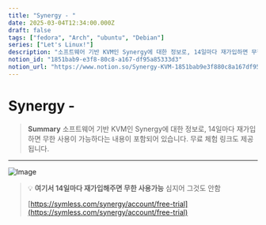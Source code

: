 ```yaml
---
title: "Synergy - "
date: 2025-03-04T12:34:00.000Z
draft: false
tags: ["fedora", "Arch", "ubuntu", "Debian"]
series: ["Let's Linux!"]
description: "소프트웨어 기반 KVM인 Synergy에 대한 정보로, 14일마다 재가입하면 무한 사용이 가능하다는 내용이 포함되어 있습니다. 무료 체험 링크도 제공됩니다."
notion_id: "1851bab9-e3f8-80c8-a167-df95a85333d3"
notion_url: "https://www.notion.so/Synergy-KVM-1851bab9e3f880c8a167df95a85333d3"
---
```


# Synergy - 

> **Summary**
> 소프트웨어 기반 KVM인 Synergy에 대한 정보로, 14일마다 재가입하면 무한 사용이 가능하다는 내용이 포함되어 있습니다. 무료 체험 링크도 제공됩니다.

---

![Image](https://prod-files-secure.s3.us-west-2.amazonaws.com/09ccd4d5-876c-4bba-bbdf-cc77a0a11257/e087821e-0fae-49a0-9a1f-e39df9018c4d/image.png?X-Amz-Algorithm=AWS4-HMAC-SHA256&X-Amz-Content-Sha256=UNSIGNED-PAYLOAD&X-Amz-Credential=ASIAZI2LB466SKV77XNC%2F20250724%2Fus-west-2%2Fs3%2Faws4_request&X-Amz-Date=20250724T115353Z&X-Amz-Expires=3600&X-Amz-Security-Token=IQoJb3JpZ2luX2VjEAMaCXVzLXdlc3QtMiJHMEUCIQCJpuksayic5%2FhEGJ9YKc7srbsM%2BeeOwqzyl3%2BsH6zqVAIgdsX9onZTHnUjC%2FG%2F3DYgS49IgF12UY1wfG9Unzg3G%2B8q%2FwMILBAAGgw2Mzc0MjMxODM4MDUiDLeEgt6mEpFDy26w%2FCrcAzE056JOVCVNEEI%2FIft5Al%2BFSHV7sbwzcfJeHD3D6snhQYiNGXyY7n%2FzfjFE%2FleyWd%2BMXFkkmIR3s0EqnTAjU4mL%2BzKXLehCF8PufQIcEsi5CPTChdxsunnCtGOazQkmufqhDJxUGZEN7QNXMQulLqpqYV0jnyHS8oSx3%2BVKdTRAOxJ9Juu6zZjKMG%2F19BWIPOpsjv9lhV8pO%2FokaCpgy1C2vbR5oPSPdHr9vg%2BqNgFXn6P0hVHSky6XKBKgIt2cdAho2Yzo%2FxU2Z%2BQ4PDoOX%2BTBorxyU0rHXnwUq0QPpuOPFWLD%2BrxmFTEvuUYt42yuOSZTpD678jmRsnr64Io7Fm%2BHsVhley7Rh8ubqv8w0lhEgmh%2F8wBvU0yIhv0nfRGp6qD28YRZN5OQC3c57EmX0WRnmfbBAw8WjtzdxoGzYJ7OPcMD7gdb3iShl7PIGrEQHH0a7V0z%2BDnd6Hx0zB0%2ByNm8N8XW0aVubVN0p2E5A1MUoIKfSITYoXPko08tYW38vEBxPqNusE1YqhAb58XWh7hXBKMDjIOjnnb4LeUNq%2F%2BhwFo3Q1%2FJkwMyDkpCNaGKXRg5uU%2BA1gmwnV60sCevZK3HjG8Cfgtt9QFhcIWETYrot8sdYXgWRwzvTghcMK2biMQGOqUBTMYBvdZO%2BcV7ki3%2F%2BZ7awRl6IAerLbbWOKHoY1BOtXu0w5C2hJgcKR8GyezvZ6GvA1Rq7tTL4XSlrffx07avE%2B2wlDOvnW4rPTpBsyRXr8li4a4IQbPpEeRAx8hMKv7UdRnvxszp218dtpomnEHMoeSr5mYWAMIVex4FNYK85bAmvrGaytl1Ubsqc1GTbecKu1oYhrI5gTB34kY%2F9Yr6C7vBzgEb&X-Amz-Signature=3b5936f3ebc4ba5ee614d7c879767f82b55a4dae08477919e471ae43ae378adf&X-Amz-SignedHeaders=host&x-amz-checksum-mode=ENABLED&x-id=GetObject)

> 💡 **여기서 14일마다 재가입해주면 무한 사용가능**
> 심지어 그것도 안함
>
> [https://symless.com/synergy/account/free-trial](https://symless.com/synergy/account/free-trial)
>
>


